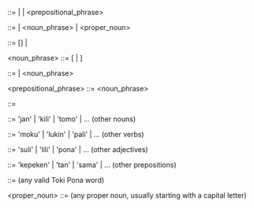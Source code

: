 <sentence> ::= <subject> <predicate>
             | <interjection> <sentence>
             | <sentence> <prepositional_phrase>

<subject> ::= <noun>
            | <noun_phrase>
            | <proper_noun>

<predicate> ::= <verb> [<object>]
              | <adjective>

<noun_phrase> ::= <noun> [<noun> | <adjective>]

<object> ::= <noun>
           | <noun_phrase>

<prepositional_phrase> ::= <preposition> <noun_phrase>

<interjection> ::= <word>

<noun> ::= 'jan' | 'kili' | 'tomo' | ... (other nouns)

<verb> ::= 'moku' | 'lukin' | 'pali' | ... (other verbs)

<adjective> ::= 'suli' | 'lili' | 'pona' | ... (other adjectives)

<preposition> ::= 'kepeken' | 'tan' | 'sama' | ... (other prepositions)

<word> ::= (any valid Toki Pona word)

<proper_noun> ::= (any proper noun, usually starting with a capital letter)